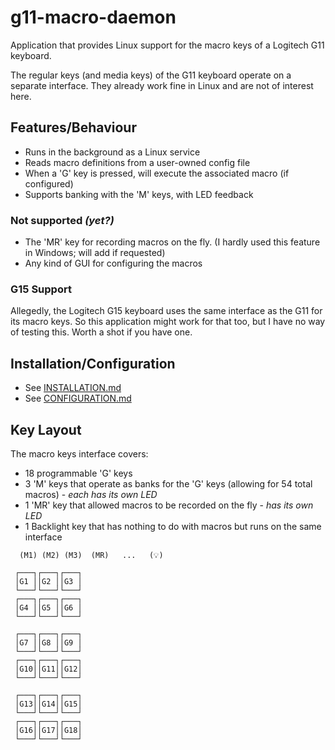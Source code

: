 # g11-macro-daemon
Application that provides Linux support for the macro keys of a Logitech G11 keyboard.

The regular keys (and media keys) of the G11 keyboard operate on a separate interface.
They already work fine in Linux and are not of interest here.

## Features/Behaviour
* Runs in the background as a Linux service
* Reads macro definitions from a user-owned config file
* When a 'G' key is pressed, will execute the associated macro (if configured)
* Supports banking with the 'M' keys, with LED feedback

### Not supported _(yet?)_
* The 'MR' key for recording macros on the fly. (I hardly used this feature in Windows; will add if requested)
* Any kind of GUI for configuring the macros

### G15 Support
Allegedly, the Logitech G15 keyboard uses the same interface as the G11 for its macro keys.
So this application might work for that too, but I have no way of testing this. Worth a shot if you have one.

## Installation/Configuration
* See [INSTALLATION.md](INSTALLATION.md)
* See [CONFIGURATION.md](CONFIGURATION.md)

## Key Layout
The macro keys interface covers:
* 18 programmable 'G' keys
* 3 'M' keys that operate as banks for the 'G' keys (allowing for 54 total macros) - _each has its own LED_
* 1 'MR' key that allowed macros to be recorded on the fly - _has its own LED_
* 1 Backlight key that has nothing to do with macros but runs on the same interface
```
  (M1) (M2) (M3)  (MR)   ...   (💡)

 ┌───┐┌───┐┌───┐
 │G1 ││G2 ││G3 │
 └───┘└───┘└───┘
 ┌───┐┌───┐┌───┐
 │G4 ││G5 ││G6 │
 └───┘└───┘└───┘

 ┌───┐┌───┐┌───┐
 │G7 ││G8 ││G9 │
 └───┘└───┘└───┘
 ┌───┐┌───┐┌───┐
 │G10││G11││G12│
 └───┘└───┘└───┘

 ┌───┐┌───┐┌───┐
 │G13││G14││G15│
 └───┘└───┘└───┘
 ┌───┐┌───┐┌───┐
 │G16││G17││G18│
 └───┘└───┘└───┘
```
